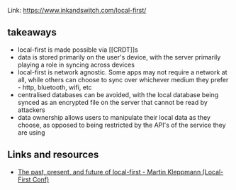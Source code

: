 Link: https://www.inkandswitch.com/local-first/


## takeaways

- local-first is made possible via [[CRDT]]s
- data is stored primarily on the user's device, with the server primarily playing a role in syncing across devices
- local-first is network agnostic. Some apps may not require a network at all, while others can choose to sync over whichever medium they prefer - http, bluetooth, wifi, etc
- centralised databases can be avoided, with the local database being synced as an encrypted file on the server that cannot be read by attackers
- data ownership allows users to manipulate their local data as they choose, as opposed to being restricted by the API's of the service they are using

## Links and resources

- [The past, present, and future of local-first - Martin Kleppmann (Local-First Conf)](https://www.youtube.com/watch?v=NMq0vncHJvU)
